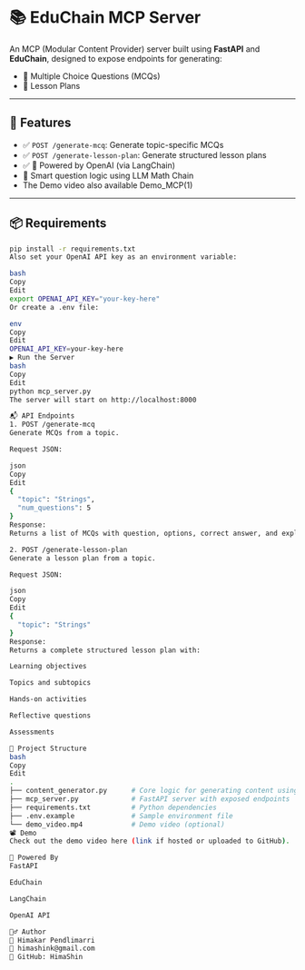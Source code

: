 # 📚 EduChain MCP Server

An MCP (Modular Content Provider) server built using **FastAPI** and **EduChain**, designed to expose endpoints for generating:
- 📝 Multiple Choice Questions (MCQs)
- 📖 Lesson Plans

---

## 🚀 Features

- ✅ `POST /generate-mcq`: Generate topic-specific MCQs
- ✅ `POST /generate-lesson-plan`: Generate structured lesson plans
- ✅ 🔐 Powered by OpenAI (via LangChain)
- 🧠 Smart question logic using LLM Math Chain
- The Demo video also available Demo_MCP(1)

---

## 📦 Requirements

```bash
pip install -r requirements.txt
Also set your OpenAI API key as an environment variable:

bash
Copy
Edit
export OPENAI_API_KEY="your-key-here"
Or create a .env file:

env
Copy
Edit
OPENAI_API_KEY=your-key-here
▶️ Run the Server
bash
Copy
Edit
python mcp_server.py
The server will start on http://localhost:8000

📬 API Endpoints
1. POST /generate-mcq
Generate MCQs from a topic.

Request JSON:

json
Copy
Edit
{
  "topic": "Strings",
  "num_questions": 5
}
Response:
Returns a list of MCQs with question, options, correct answer, and explanation.

2. POST /generate-lesson-plan
Generate a lesson plan from a topic.

Request JSON:

json
Copy
Edit
{
  "topic": "Strings"
}
Response:
Returns a complete structured lesson plan with:

Learning objectives

Topics and subtopics

Hands-on activities

Reflective questions

Assessments

📁 Project Structure
bash
Copy
Edit
.
├── content_generator.py      # Core logic for generating content using EduChain
├── mcp_server.py             # FastAPI server with exposed endpoints
├── requirements.txt          # Python dependencies
├── .env.example              # Sample environment file
└── demo_video.mp4            # Demo video (optional)
📽️ Demo
Check out the demo video here (link if hosted or uploaded to GitHub).

🧠 Powered By
FastAPI

EduChain

LangChain

OpenAI API

🙋‍♂️ Author
👤 Himakar Pendlimarri
📧 himashink@gmail.com
🔗 GitHub: HimaShin
